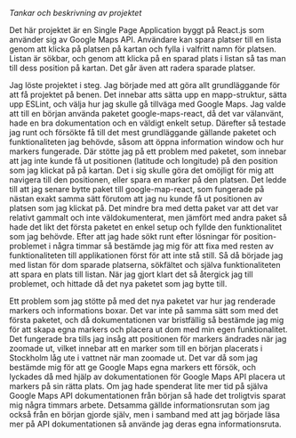 *Tankar och beskrivning av projektet*

Det här projektet är en Single Page Application byggt på React.js som använder sig av Google Maps API. Användare kan spara platser till en lista genom att klicka på platsen på kartan och fylla i valfritt namn för platsen. Listan är sökbar, och genom att klicka på en sparad plats i listan så tas man till dess position på kartan. Det går även att radera sparade platser.

Jag löste projektet i steg. Jag började med att göra allt grundläggande för att få projektet på benen. Det innebar atts sätta upp en mapp-struktur, sätta upp ESLint, och välja hur jag skulle gå tillväga med Google Maps. Jag valde att till en början använda paketet google-maps-react, då det var välanvänt, hade en bra dokumentation och en väldigt enkelt setup. Därefter så testade jag runt och försökte få till det mest grundläggande gällande paketet och funktionaliteten jag behövde, såsom att öppna information window och hur markers fungerade. Där stötte jag på ett problem med paketet, som innebar att jag inte kunde få ut positionen (latitude och longitude) på den position som jag klickat på på kartan. Det i sig skulle göra det omöjligt för mig att navigera till den positionen, eller spara en marker på den platsen. Det ledde till att jag senare bytte paket till google-map-react, som fungerade på nästan exakt samma sätt förutom att jag nu kunde få ut positionen av platsen som jag klickat på. Det mindre bra med detta paket var att det var relativt gammalt och inte väldokumenterat, men jämfört med andra paket så hade det likt det första paketet en enkel setup och fyllde den funktionalitet som jag behövde. Efter att jag hade sökt runt efter lösningar för position- problemet i några timmar så bestämde jag mig för att fixa med resten av funktionaliteten till applikationen först för att inte stå still. Så då började jag med listan för dom sparade platserna, sökfältet och själva funktionaliteten att spara en plats till listan. När jag gjort klart det så återgick jag till problemet, och hittade då det nya paketet som jag bytte till. 

Ett problem som jag stötte på med det nya paketet var hur jag renderade markers och informations boxar. Det var inte på samma sätt som med det första paketet, och då dokumentationen var bristfällig så bestämde jag mig för att skapa egna markers och placera ut dom med min egen funktionalitet. Det fungerade bra tills jag insåg att positionen för markers ändrades när jag zoomade ut, vilket innebar att en marker som till en början placerats i Stockholm låg ute i vattnet när man zoomade ut. Det var då som jag bestämde mig för att ge Google Maps egna markers ett försök, och lyckades då med hjälp av dokumentationen för Google Maps API placera ut markers på sin rätta plats. Om jag hade spenderat lite mer tid på själva Google Maps API dokumentationen från början så hade det troligtvis sparat mig några timmars arbete. Detsamma gällde informationsrutan som jag också från en början gjorde själv, men i samband med att jag började läsa mer på API dokumentationen så använde jag deras egna informationsruta.
